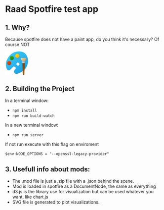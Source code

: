 # Raad Spotfire test app

## 1. Why?
Because spotfire does not have a paint app, do you think it's necessary? Of course NOT

<img src="assets/icon.png" width="15%"/>

## 2. Building the Project
In a terminal window:
- `npm install`
- `npm run build-watch`

In a new terminal window:
- `npm run server`


If not run execute with this flag on enviroment
```shell
$env:NODE_OPTIONS = "--openssl-legacy-provider"
```

## 3. Usefull info about mods:

- The .mod file is just a .zip file with a .json behind the scene.
- Mod is loaded in spotfire as a DocumentNode, the same as everything
- d3.js is the library use for visualization but can be used whatever you want, like chart.js
- SVG file is generated to plot visualizations.